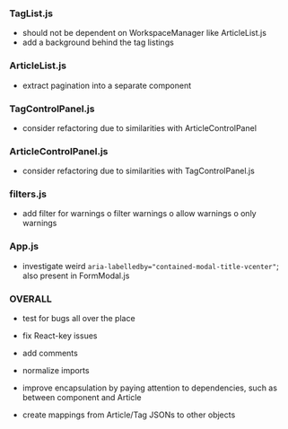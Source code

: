 ### TagList.js
- should not be dependent on WorkspaceManager like ArticleList.js
- add a background behind the tag listings

### ArticleList.js
- extract pagination into a separate component

### TagControlPanel.js
- consider refactoring due to similarities with ArticleControlPanel

### ArticleControlPanel.js
- consider refactoring due to similarities with TagControlPanel.js

### filters.js
- add filter for warnings
	o filter warnings
	o allow warnings
	o only warnings

### App.js
- investigate weird `aria-labelledby="contained-modal-title-vcenter"`; also present in FormModal.js

### OVERALL
- test for bugs all over the place
- fix React-key issues
- add comments
- normalize imports

- improve encapsulation by paying attention to dependencies, such as between component and Article
- create mappings from Article/Tag JSONs to other objects